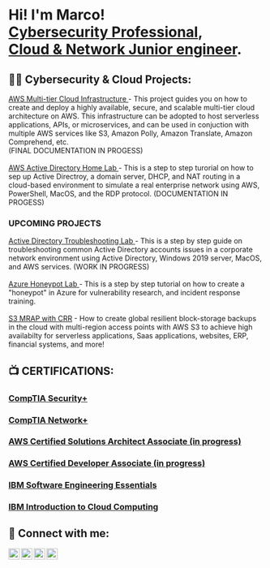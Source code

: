 <h1>Hi! I'm Marco! <br/> <a href="https://linkedin.com/in/marco-posadas">Cybersecurity Professional</a>, <br> <a href="https://linkedin.com/in/marco-posadas">Cloud & Network Junior engineer</a>.

<h2>👨‍💻 Cybersecurity & Cloud Projects:</h2>
<a href="https://www.github.com/marcopsd-dev/mt-cloud-pjt"> AWS Multi-tier Cloud Infrastructure </a>
  - This project guides you on how to create and deploy a highly available, secure, and scalable multi-tier cloud architecture on AWS. This infrastructure can be adopted to host serverless applications, APIs, or microservices, and can be used in conjuction with multiple AWS services like S3, Amazon Polly, Amazon Translate, Amazon Comprehend, etc. <br>(FINAL DOCUMENTATION IN PROGESS) <br><br>
<a href="https://www.github.com/marcopsd-dev/ActDrctLab"> AWS Active Directory Home Lab </a>
  - This is a step to step turorial on how to sep up Active Directroy, a domain server, DHCP, and NAT routing in a cloud-based environment to simulate a real enterprise network using AWS, PowerShell, MacOS, and the RDP protocol. (DOCUMENTATION IN PROGESS) <br>
<h3>UPCOMING PROJECTS</h3>
<a href="https://www.github.com/marcopsd-dev/ADTShooting"> Active Directory Troubleshooting Lab </a>
  - This is a step by step guide on troubleshooting common Active Directory accounts issues in a corporate network environment using Active Directory, Windows 2019 server, MacOS, and AWS services. (WORK IN PROGRESS)<br><br>
<a href="https://www.github.com/marcopsd-dev/CloudHP"> Azure Honeypot Lab </a> 
  - This is a step by step tutorial on how to create a "honeypot" in Azure for vulnerability research, and incident response training.<br><br>
<a href="https://github.com/marcopsd-dev/s3-mrap-crr">S3 MRAP with CRR</a>
  - How to create global resilient block-storage backups in the cloud with multi-region access points with AWS S3 to achieve high availabilty for serverless applications, Saas applications, websites, ERP, financial systems, and more! 

<h2>📺 CERTIFICATIONS:</h2>
<H3><a href="https://www.credly.com/badges/e9607fc6-10b9-4d05-affb-6f8bb02f5eb6/public_url">CompTIA Security+</a></H3>
<H3><a href="https://www.credly.com/badges/c75c7a43-52ef-4ac0-93a9-3908026395a9/public_url">CompTIA Network+</a></H3>
<H3><a href="">AWS Certified Solutions Architect Associate (in progress)</a></H3>
<H3><a href="">AWS Certified Developer Associate (in progress)</a></H3>
<H3><a href="https://www.credly.com/badges/24951604-3a72-450b-9083-77777ea63ebd/public_url">IBM Software Engineering Essentials</a></H3>
<H3><a href="https://www.coursera.org/account/accomplishments/verify/NQ3S18KRI2MF">IBM Introduction to Cloud Computing</a></H3>

<h2> 🤳 Connect with me:</h2>


[<img align="left" alt="Marco-Posadas | LinkedIn" width="22px" src="https://cdn.jsdelivr.net/npm/simple-icons@v3/icons/linkedin.svg" />][linkedin]
[<img align="left" alt="Marco-Posadas | Gmail" width="22px" src="https://cdn.jsdelivr.net/npm/simple-icons@3.13.0/icons/gmail.svg" />][Gmail]
[<img align="left" alt="Marco-Posadas | Twitter" width="22px" src="https://cdn.jsdelivr.net/npm/simple-icons@3.13.0/icons/twitter.svg" />][Twitter]
[<img align="left" alt="Marco-Posadas | Indeed" width="22px" src="https://cdn.jsdelivr.net/npm/simple-icons@3.13.0/icons/indeed.svg" />][Indeed]

[linkedin]: https://linkedin.com/in/marco-posadas
[Gmail]: mailto:marco.am.posadas@gmail.com
[Twitter]: https://x.com/Marcopsds
[Indeed]: https://profile.indeed.com/p/marcop-j14svkf
